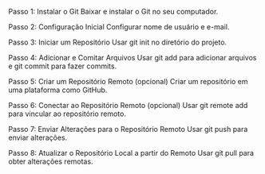 Passo 1: Instalar o Git
Baixar e instalar o Git no seu computador.

Passo 2: Configuração Inicial
Configurar nome de usuário e e-mail.

Passo 3: Iniciar um Repositório
Usar git init no diretório do projeto.

Passo 4: Adicionar e Comitar Arquivos
Usar git add para adicionar arquivos e git commit para fazer commits.

Passo 5: Criar um Repositório Remoto (opcional)
Criar um repositório em uma plataforma como GitHub.

Passo 6: Conectar ao Repositório Remoto (opcional)
Usar git remote add para vincular ao repositório remoto.

Passo 7: Enviar Alterações para o Repositório Remoto
Usar git push para enviar alterações.

Passo 8: Atualizar o Repositório Local a partir do Remoto
Usar git pull para obter alterações remotas.
